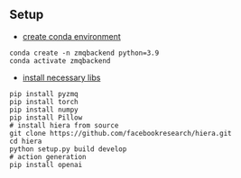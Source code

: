 
## Setup
- [create conda environment]()
```
conda create -n zmqbackend python=3.9
conda activate zmqbackend
```
- [install necessary libs]()
```
pip install pyzmq
pip install torch
pip install numpy
pip install Pillow
# install hiera from source
git clone https://github.com/facebookresearch/hiera.git
cd hiera
python setup.py build develop
# action generation
pip install openai
```